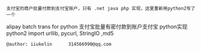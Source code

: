 	支付宝的商户批量付款到支付宝账户，只有 .net java php 实现，这里重新用python2写了一个

alipay batch trans for python
支付宝批量有密付款到账户支付宝 python实现 
	python2
	import urllib, pycurl, StringIO ,md5  

	@author: iiukelin      314566990@qq.com 